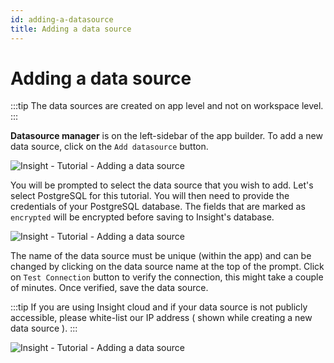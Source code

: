 ```yaml
---
id: adding-a-datasource
title: Adding a data source
---
```


# Adding a data source

:::tip
The data sources are created on app level and not on workspace level.
:::

**Datasource manager** is on the left-sidebar of the app builder. To add a new data source, click on the `Add datasource` button.

<div style={{textAlign: 'center'}}>

![Insight - Tutorial - Adding a data source](/img/tutorial/adding-datasource/add-datasource.png)

</div>

You will be prompted to select the data source that you wish to add. Let's select PostgreSQL for this tutorial. You will then need to provide the credentials of your PostgreSQL database. The fields that are marked as `encrypted` will be encrypted before saving to Insight's database. 

<div style={{textAlign: 'center'}}>

![Insight - Tutorial - Adding a data source](/img/tutorial/adding-datasource/datasources.png)

</div>

The name of the data source must be unique (within the app) and can be changed by clicking on the data source name at the top of the prompt. Click on `Test Connection` button to verify the connection, this might take a couple of minutes. Once verified, save the data source. 

:::tip
If you are using Insight cloud and if your data source is not publicly accessible, please white-list our IP address ( shown while creating a new data source ).
:::

<div style={{textAlign: 'center'}}>

![Insight - Tutorial - Adding a data source](/img/tutorial/adding-datasource/postgres.png)

</div>